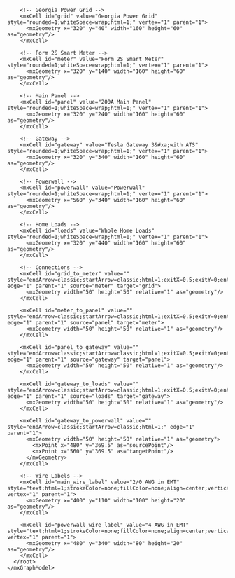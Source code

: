 <mxfile host="app.diagrams.net" modified="2024-01-09T15:42:00.000Z" agent="Mozilla/5.0" version="21.7.5" etag="your_etag">
  <diagram id="powerwall_system" name="Powerwall System">
    <mxGraphModel dx="1050" dy="887" grid="1" gridSize="10" guides="1" tooltips="1" connect="1" arrows="1" fold="1" page="1" pageScale="1" pageWidth="850" pageHeight="1100">
      <root>
        <mxCell id="0"/>
        <mxCell id="1" parent="0"/>
        
        <!-- Georgia Power Grid -->
        <mxCell id="grid" value="Georgia Power Grid" style="rounded=1;whiteSpace=wrap;html=1;" vertex="1" parent="1">
          <mxGeometry x="320" y="40" width="160" height="60" as="geometry"/>
        </mxCell>
        
        <!-- Form 2S Smart Meter -->
        <mxCell id="meter" value="Form 2S Smart Meter" style="rounded=1;whiteSpace=wrap;html=1;" vertex="1" parent="1">
          <mxGeometry x="320" y="140" width="160" height="60" as="geometry"/>
        </mxCell>
        
        <!-- Main Panel -->
        <mxCell id="panel" value="200A Main Panel" style="rounded=1;whiteSpace=wrap;html=1;" vertex="1" parent="1">
          <mxGeometry x="320" y="240" width="160" height="60" as="geometry"/>
        </mxCell>
        
        <!-- Gateway -->
        <mxCell id="gateway" value="Tesla Gateway 3&#xa;with ATS" style="rounded=1;whiteSpace=wrap;html=1;" vertex="1" parent="1">
          <mxGeometry x="320" y="340" width="160" height="60" as="geometry"/>
        </mxCell>
        
        <!-- Powerwall -->
        <mxCell id="powerwall" value="Powerwall" style="rounded=1;whiteSpace=wrap;html=1;" vertex="1" parent="1">
          <mxGeometry x="560" y="340" width="160" height="60" as="geometry"/>
        </mxCell>
        
        <!-- Home Loads -->
        <mxCell id="loads" value="Whole Home Loads" style="rounded=1;whiteSpace=wrap;html=1;" vertex="1" parent="1">
          <mxGeometry x="320" y="440" width="160" height="60" as="geometry"/>
        </mxCell>
        
        <!-- Connections -->
        <mxCell id="grid_to_meter" value="" style="endArrow=classic;startArrow=classic;html=1;exitX=0.5;exitY=0;entryX=0.5;entryY=1;" edge="1" parent="1" source="meter" target="grid">
          <mxGeometry width="50" height="50" relative="1" as="geometry"/>
        </mxCell>
        
        <mxCell id="meter_to_panel" value="" style="endArrow=classic;startArrow=classic;html=1;exitX=0.5;exitY=0;entryX=0.5;entryY=1;" edge="1" parent="1" source="panel" target="meter">
          <mxGeometry width="50" height="50" relative="1" as="geometry"/>
        </mxCell>
        
        <mxCell id="panel_to_gateway" value="" style="endArrow=classic;startArrow=classic;html=1;exitX=0.5;exitY=0;entryX=0.5;entryY=1;" edge="1" parent="1" source="gateway" target="panel">
          <mxGeometry width="50" height="50" relative="1" as="geometry"/>
        </mxCell>
        
        <mxCell id="gateway_to_loads" value="" style="endArrow=classic;startArrow=classic;html=1;exitX=0.5;exitY=0;entryX=0.5;entryY=1;" edge="1" parent="1" source="loads" target="gateway">
          <mxGeometry width="50" height="50" relative="1" as="geometry"/>
        </mxCell>
        
        <mxCell id="gateway_to_powerwall" value="" style="endArrow=classic;startArrow=classic;html=1;" edge="1" parent="1">
          <mxGeometry width="50" height="50" relative="1" as="geometry">
            <mxPoint x="480" y="369.5" as="sourcePoint"/>
            <mxPoint x="560" y="369.5" as="targetPoint"/>
          </mxGeometry>
        </mxCell>
        
        <!-- Wire Labels -->
        <mxCell id="main_wire_label" value="2/0 AWG in EMT" style="text;html=1;strokeColor=none;fillColor=none;align=center;verticalAlign=middle;whiteSpace=wrap;rounded=0;" vertex="1" parent="1">
          <mxGeometry x="400" y="110" width="100" height="20" as="geometry"/>
        </mxCell>
        
        <mxCell id="powerwall_wire_label" value="4 AWG in EMT" style="text;html=1;strokeColor=none;fillColor=none;align=center;verticalAlign=middle;whiteSpace=wrap;rounded=0;" vertex="1" parent="1">
          <mxGeometry x="480" y="340" width="80" height="20" as="geometry"/>
        </mxCell>
      </root>
    </mxGraphModel>
  </diagram>
</mxfile>

